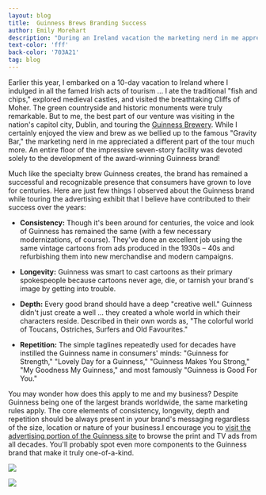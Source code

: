 ```yaml
---
layout: blog
title:  Guinness Brews Branding Success
author: Emily Morehart
description: "During an Ireland vacation the marketing nerd in me appreciated an entire floor of the seven-story facility devoted to the development of the award-winning Guinness brand!"
text-color: 'fff'
back-color: '703A21'
tag: blog
---
```

Earlier this year, I embarked on a 10-day vacation to Ireland where I indulged in all the famed Irish acts of tourism ... I ate the traditional "fish and chips," explored medieval castles, and visited the breathtaking Cliffs of Moher. The green countryside and historic monuments were truly remarkable. But to me, the best part of our venture was visiting in the nation's capitol city, Dublin, and touring the [Guinness Brewery](http://www.guinness-storehouse.com/en/Index.aspx). While I certainly enjoyed the view and brew as we bellied up to the famous "Gravity Bar," the marketing nerd in me appreciated a different part of the tour much more. An entire floor of the impressive seven-story facility was devoted solely to the development of the award-winning Guinness brand!

Much like the specialty brew Guinness creates, the brand has remained a successful and recognizable presence that consumers have grown to love for centuries. Here are just few things I observed about the Guinness brand while touring the advertising exhibit that I believe have contributed to their success over the years:

- **Consistency:** Though it's been around for centuries, the voice and look of Guinness has remained the same (with a few necessary modernizations, of course). They've done an excellent job using the same vintage cartoons from ads produced in the 1930s – 40s and refurbishing them into new merchandise and modern campaigns.

- **Longevity:** Guinness was smart to cast cartoons as their primary spokespeople because cartoons never age, die, or tarnish your brand's image by getting into trouble.

- **Depth:** Every good brand should have a deep "creative well." Guinness didn't just create a well ... they created a whole world in which their characters reside. Described in their own words as, "The colorful world of Toucans, Ostriches, Surfers and Old Favourites."

- **Repetition:** The simple taglines repeatedly used for decades have instilled the Guinness name in consumers' minds: "Guinness for Strength," "Lovely Day for a Guinness," "Guinness Makes You Strong," "My Goodness My Guinness," and most famously "Guinness is Good For You."

You may wonder how does this apply to me and my business? Despite Guinness being one of the largest brands worldwide, the same marketing rules apply. The core elements of consistency, longevity, depth and repetition should be always present in your brand's messaging regardless of the size, location or nature of your business.I encourage you to [visit the advertising portion of the Guinness site](http://www.guinness-storehouse.com/en/Advertisements.aspx?tid=4&decade=1930) to browse the print and TV ads from all decades. You'll probably spot even more components to the Guinness brand that make it truly one-of-a-kind.

![](/img/545126_982948636603_1763785750_n-300x225.jpg)

![](/img/539633_982948671533_1886215955_n-300x225.jpg)
